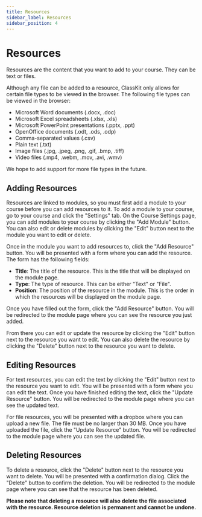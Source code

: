 ```yaml
---
title: Resources
sidebar_label: Resources
sidebar_position: 4
---
```

# Resources

Resources are the content that you want to add to your course. They can be text or files. 

Although any file can be added to a resource, ClassKit only allows for certain file types to be viewed in the browser. The following file types can be viewed in the browser:

- Microsoft Word documents (.docx, .doc)
- Microsoft Excel spreadsheets (.xlsx, .xls)
- Microsoft PowerPoint presentations (.pptx, .ppt)
- OpenOffice documents (.odt, .ods, .odp)
- Comma-separated values (.csv)
- Plain text (.txt)
- Image files (.jpg, .jpeg, .png, .gif, .bmp, .tiff)
- Video files (.mp4, .webm, .mov, .avi, .wmv)

We hope to add support for more file types in the future.

## Adding Resources

Resources are linked to modules, so you must first add a module to your course before you can add resources to it. To add a module to your course, go to your course and click the "Settings" tab. On the Course Settings page, you can add modules to your course by clicking the "Add Module" button. You can also edit or delete modules by clicking the "Edit" button next to the module you want to edit or delete.

Once in the module you want to add resources to, click the "Add Resource" button. You will be presented with a form where you can add the resource. The form has the following fields:

- **Title**: The title of the resource. This is the title that will be displayed on the module page.
- **Type**: The type of resource. This can be either "Text" or "File".
- **Position**: The position of the resource in the module. This is the order in which the resources will be displayed on the module page.

Once you have filled out the form, click the "Add Resource" button. You will be redirected to the module page where you can see the resource you just added.

From there you can edit or update the resource by clicking the "Edit" button next to the resource you want to edit. You can also delete the resource by clicking the "Delete" button next to the resource you want to delete.

## Editing Resources

For text resources, you can edit the text by clicking the "Edit" button next to the resource you want to edit. You will be presented with a form where you can edit the text. Once you have finished editing the text, click the "Update Resource" button. You will be redirected to the module page where you can see the updated text.

For file resources, you will be presented with a dropbox where you can upload a new file. The file must be no larger than 30 MB. Once you have uploaded the file, click the "Update Resource" button. You will be redirected to the module page where you can see the updated file.

## Deleting Resources

To delete a resource, click the "Delete" button next to the resource you want to delete. You will be presented with a confirmation dialog. Click the "Delete" button to confirm the deletion. You will be redirected to the module page where you can see that the resource has been deleted.

**Please note that deleting a resource will also delete the file associated with the resource. Resource deletion is permanent and cannot be undone.**